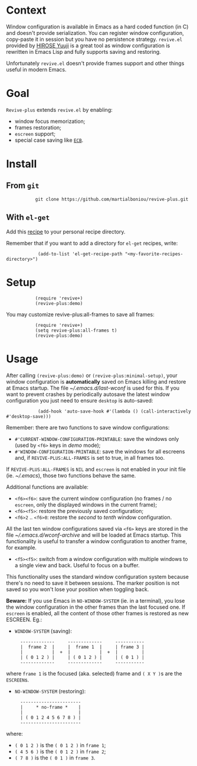 Context
=======

Window configuration is available in Emacs as a hard coded function (in C) and doesn't provide serialization. You can register window configuration, copy-paste it in session but you have no persistence strategy. `revive.el` provided by [HIROSE Yuuji](http://www.gentei.org/~yuuji) is a great tool as window configuration is rewritten in Emacs Lisp and fully supports saving and restoring.

Unfortunately `revive.el` doesn't provide frames support and other things useful in modern Emacs.

Goal
====

`Revive-plus` extends `revive.el` by enabling:

* window focus memorization;
* frames restoration;
* `escreen` support;
* special case saving like [`ECB`](http://ecb.sourceforge.net/).

Install
=======

From `git`
----------

               git clone https://github.com/martialboniou/revive-plus.git

With `el-get`
-------------

Add this [recipe](https://github.com/martialboniou/el-get/blob/master/recipes/revive-plus.rcp) to your personal recipe directory.

Remember that if you want to add a directory for `el-get` recipes, write:

                (add-to-list 'el-get-recipe-path "<my-favorite-recipes-directory>")

Setup
=====

               (require 'revive+)
               (revive-plus:demo)

You may customize revive-plus:all-frames to save all frames:

               (require 'revive+)
               (setq revive-plus:all-frames t)
               (revive-plus:demo)

Usage
=====

After calling `(revive-plus:demo)` or `(revive-plus:minimal-setup)`,
your window configuration is **automatically** saved on Emacs killing
and restore at Emacs startup. The file *~/.emacs.d/last-wconf* is
used for this. If you want to prevent crashes by periodically
autosave the latest window configuration you just need to ensure
`desktop` is auto-saved:

                (add-hook 'auto-save-hook #'(lambda () (call-interactively #'desktop-save)))

Remember: there are two functions to save window configurations:

* `#'CURRENT-WINDOW-CONFIGURATION-PRINTABLE`: save the windows only (used by `<f6>` keys in *demo* mode);
* `#'WINDOW-CONFIGURATION-PRINTABLE`: save the windows for all escreens and, if `REVIVE-PLUS:ALL-FRAMES` is set to true, in all frames too.

If `REVIVE-PLUS:ALL-FRAMES` is `NIL` and `escreen` is not enabled in your
init file (ie. *~/.emacs*), those two functions behave the same.

Additional functions are available:

* `<f6><f6>`: save the current window configuration (no frames / no `escreen`, only the displayed windows in the current frame);
* `<f6><f5>`: restore the previously saved configuration;
* `<f6>2` .. `<f6>0`: restore the *second* to *tenth* window configuration.

All the last ten window configurations saved via `<f6>` keys are stored
in the file *~/.emacs.d/wconf-archive* and will be loaded at Emacs startup.
This functionality is useful to transfer a window configuration to another
frame, for example.

* `<f5><f5>`: switch from a window configuration with multiple windows to a single view and back. Useful to focus on a buffer.

This functionality uses the standard window configuration system because
there's no need to save it between sessions. The marker position is
not saved so you won't lose your position when toggling back.

**Beware:** If you use Emacs in `NO-WINDOW-SYSTEM` (ie. in a terminal), you
lose the window configuration in the other frames than the
last focused one. If `escreen` is enabled, all the content of
those other frames is restored as new ESCREEN. Eg.:

* `WINDOW-SYSTEM` (saving):

        -------------     -------------     -----------
        |  frame 2  |     |  frame 1  |     | frame 3 |
        |           |  +  |           |  +  |         |
        | ( 0 1 2 ) |     | ( 0 1 2 ) |     | ( 0 1 ) |
        -------------     -------------     -----------

where `frame 1` is the focused (aka. selected) frame and `( X Y )`s are the `ESCREEN`s.

* `NO-WINDOW-SYSTEM` (restoring):

        -----------------------
        |     * no-frame *    |
        |                     |
        | ( 0 1 2 4 5 6 7 8 ) |
        -----------------------

where:

* `( 0 1 2 )` is the `( 0 1 2 )` in `frame 1`;
* `( 4 5 6 )` is the `( 0 1 2 )` in `frame 2`;
* `( 7 8 )` is the `( 0 1 )` in `frame 3`.
